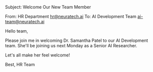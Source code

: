 Subject: Welcome Our New Team Member

From: HR Department <hr@neuratech.ai>
To: AI Development Team <ai-team@neuratech.ai>

Hello team,

Please join me in welcoming Dr. Samantha Patel to our AI Development team. She'll be joining us next Monday as a Senior AI Researcher.

Let's all make her feel welcome!

Best,
HR Team

